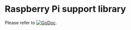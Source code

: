 # Raspberry Pi support library

Please refer to [![GoDoc](https://godoc.org/github.com/maruel/dlibox/go/rpi?status.svg)](https://godoc.org/github.com/maruel/dlibox/go/rpi).
